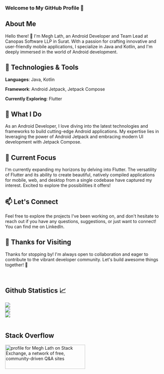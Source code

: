 ### Welcome to My GitHub Profile 👋

## About Me

Hello there! 👋 I'm Megh Lath, an Android Developer and Team Lead at Canopas Software LLP in Surat. With a passion for crafting innovative and user-friendly mobile applications, I specialize in Java and Kotlin, and I'm deeply immersed in the world of Android development.

## 🔧 Technologies & Tools

**Languages**: Java, Kotlin

**Framework**: Android Jetpack, Jetpack Compose

**Currently Exploring**: Flutter

## 🚀 What I Do
As an Android Developer, I love diving into the latest technologies and frameworks to build cutting-edge Android applications. My expertise lies in leveraging the power of Android Jetpack and embracing modern UI development with Jetpack Compose.

## 🌱 Current Focus
I'm currently expanding my horizons by delving into Flutter. The versatility of Flutter and its ability to create beautiful, natively compiled applications for mobile, web, and desktop from a single codebase have captured my interest. Excited to explore the possibilities it offers!

## 📫 Let's Connect
Feel free to explore the projects I've been working on, and don't hesitate to reach out if you have any questions, suggestions, or just want to connect! You can find me on LinkedIn.

## 🌟 Thanks for Visiting
Thanks for stopping by! I'm always open to collaboration and eager to contribute to the vibrant developer community. Let's build awesome things together! 🚀




<br/>
<h2> Github Statistics 📈</h2>
 
<a href="https://github.com/anuraghazra/github-readme-stats">
  <img align="center" src="https://github-readme-stats.vercel.app/api?username=megh-lath&theme=dark&hide_border=true&show_icons=true" />
</a>
<br/>
<a href="https://github.com/anuraghazra/github-readme-stats">
  <img align="center" src="https://github-readme-stats.vercel.app/api/top-langs/?username=megh-lath&layout=compact&theme=dark&hide_border=true&show_icons=true" />
</a>
<br/>
<a href="https://github.com/anuraghazra/github-readme-stats">
  <img align="center" src="http://github-readme-streak-stats.herokuapp.com?user=megh-lath&theme=dark&hide_border=true&date_format=M%20j%5B%2C%20Y%5D&show_icons=true" />
</a><br><br>


## Stack Overflow
<a href="https://stackexchange.com/users/25403255"><img src="https://stackexchange.com/users/flair/25403255.png" width="258" height="78" alt="profile for Megh Lath on Stack Exchange, a network of free, community-driven Q&amp;A sites" title="profile for Megh Lath on Stack Exchange, a network of free, community-driven Q&amp;A sites"></a>

